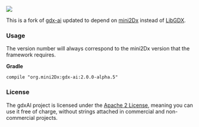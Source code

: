 ![](https://cloud.githubusercontent.com/assets/2366334/4677025/64ae592a-55e2-11e4-8a31-31c2941ff995.png)

This is a fork of [gdx-ai](https://github.com/libgdx/gdx-ai) updated to depend on [mini2Dx](https://github.com/mini2Dx/mini2Dx) instead of [LibGDX](https://github.com/libgdx/libgdx).

### Usage

The version number will always correspond to the mini2Dx version that the framework requires. 

__Gradle__

```
compile "org.mini2Dx:gdx-ai:2.0.0-alpha.5"
```

### License

The gdxAI project is licensed under the [Apache 2 License](https://github.com/libgdx/gdx-ai/blob/master/LICENSE), meaning you
can use it free of charge, without strings attached in commercial and non-commercial projects.

